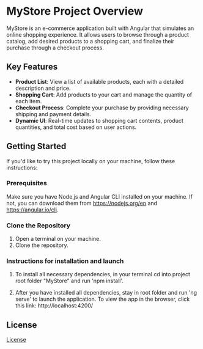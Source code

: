 # MyStore Project Overview

MyStore is an e-commerce application built with Angular that simulates an online shopping experience. It allows users to browse through a product catalog, add desired products to a shopping cart, and finalize their purchase through a checkout process.

## Key Features

- **Product List**: View a list of available products, each with a detailed description and price.
- **Shopping Cart**: Add products to your cart and manage the quantity of each item.
- **Checkout Process**: Complete your purchase by providing necessary shipping and payment details.
- **Dynamic UI**: Real-time updates to shopping cart contents, product quantities, and total cost based on user actions.

## Getting Started

If you'd like to try this project locally on your machine, follow these instructions:

### Prerequisites

Make sure you have Node.js and Angular CLI installed on your machine. If not, you can download them from https://nodejs.org/en and https://angular.io/cli.

### Clone the Repository

1. Open a terminal on your machine.
2. Clone the repository.

### Instructions for installation and launch

1. To install all necessary dependencies, in your terminal cd into project root folder "MyStore" and
   run 'npm install'.

2. After you have installed all dependencies, stay in root folder and run 'ng serve' to launch the application. To view the app in the browser, click this link: http://localhost:4200/

## License

[License](LICENSE.txt)
